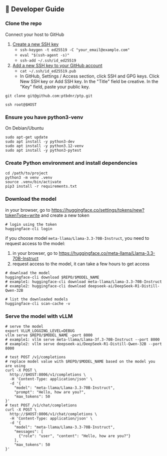 
## :wrench: Developer Guide

### Clone the repo

Connect your host to GitHub
1. [Create a new SSH key](https://docs.github.com/en/authentication/connecting-to-github-with-ssh/generating-a-new-ssh-key-and-adding-it-to-the-ssh-agent)
    * `ssh-keygen -t ed25519 -C "your_email@example.com"`
    * `eval "$(ssh-agent -s)"`
    * `ssh-add ~/.ssh/id_ed25519`
2. [Add a new SSH key to your GitHub account](https://docs.github.com/en/authentication/connecting-to-github-with-ssh/adding-a-new-ssh-key-to-your-github-account)
    * `cat ~/.ssh/id_ed25519.pub`
    * In GitHub, Settings / Access section, click  SSH and GPG keys. Click New SSH key or Add SSH key. In the "Title" field be creative. In the "Key" field, paste your public key.

```shell
git clone git@github.com:ptbdnr/ptp.git
```
```shell
ssh root@$HOST
```

### Ensure you have python3-venv

On Debian/Ubuntu
```shell
sudo apt-get update
sudo apt install -y python3-dev
sudo apt install -y python3.12-venv
sudo apt install -y python3-pytest
```

### Create Python environment and install dependencies

```shell
cd /path/to/project
python3 -m venv .venv
source .venv/bin/activate
pip3 install -r requirements.txt
```

### Download the model

in your browser, go to https://huggingface.co/settings/tokens/new?tokenType=write and create a new token

```shell
# login using the token
huggingface-cli login
```

if you choose model `meta-llama/Llama-3.3-70B-Instruct`, you need to request access to the model:
1. in your browser, go to https://huggingface.co/meta-llama/Llama-3.3-70B-Instruct 
2. request access to the model, it can take a few hours to get access

```shell
# download the model
huggingface-cli download $REPO/$MODEL_NAME
# example1: huggingface-cli download meta-llama/Llama-3.3-70B-Instruct
# example2: huggingface-cli download deepseek-ai/DeepSeek-R1-Distill-Qwen-32B

# list the downloaded models
huggingface-cli scan-cache -v
```

### Serve the model with vLLM

```shell
# serve the model
export VLLM_LOGGING_LEVEL=DEBUG
vllm serve $REPO/$MODEL_NAME -port 8000
# example1: vllm serve meta-llama/Llama-3f.3-70B-Instruct --port 8000
# example2: vllm serve deepseek-ai/DeepSeek-R1-Distill-Qwen-32B --port 8000
```

```shell
# test POST /v1/completions
# replace model value with $REPO/$MODEL_NAME based on the model you are using
curl -X POST \
  http://$HOST:8006/v1/completions \
  -H 'Content-Type: application/json' \
  -d '{
    "model": "meta-llama/Llama-3.3-70B-Instruct",
    "prompt": "Hello, how are you?",
    "max_tokens": 50
}'
# test POST /v1/chat/completions
curl -X POST \
  http://$HOST:8006/v1/chat/completions \
  -H 'Content-Type: application/json' \
  -d '{
    "model": "meta-llama/Llama-3.3-70B-Instruct",
    "messages": [
      {"role": "user", "content": "Hello, how are you?"}
    ],
    "max_tokens": 50
}'
```
